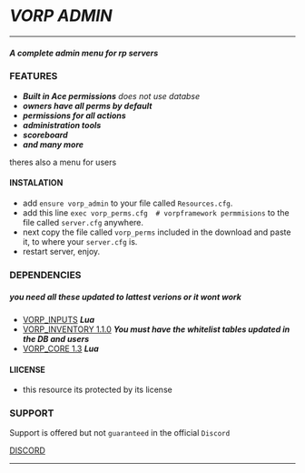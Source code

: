 # ***VORP ADMIN***

----
#### ***A complete admin menu for rp servers***




### FEATURES
* ***Built in Ace permissions*** *does not use databse*
* ***owners have all perms by default***
* ***permissions for all actions***
* ***administration tools***
* ***scoreboard***
* ***and many more***


theres also  a menu for users




#### INSTALATION

* add `ensure vorp_admin` to your file called `Resources.cfg`.
* add this line `exec vorp_perms.cfg  # vorpframework permmisions` to the file called `server.cfg` anywhere. 
* next copy the file called `vorp_perms` included in the download and paste it, to where your `server.cfg` is.
* restart server, enjoy.

### DEPENDENCIES
##### you need all these updated to lattest verions or it wont work 
* [VORP_INPUTS](https://github.com/VORPCORE/vorp_inputs-lua) ***Lua***
* [VORP_INVENTORY 1.1.0](https://github.com/VORPCORE/vorp_inventory-lua)  ***You must have the whitelist tables updated in the DB and users***
* [VORP_CORE 1.3](https://github.com/VORPCORE/vorp-core-lua) ***Lua***

#### LlICENSE
* this resource its protected by its license


### SUPPORT

Support is offered but not `guaranteed` in the official `Discord` 

[DISCORD](https://discord.gg/DHGVAbCj7N)

___

